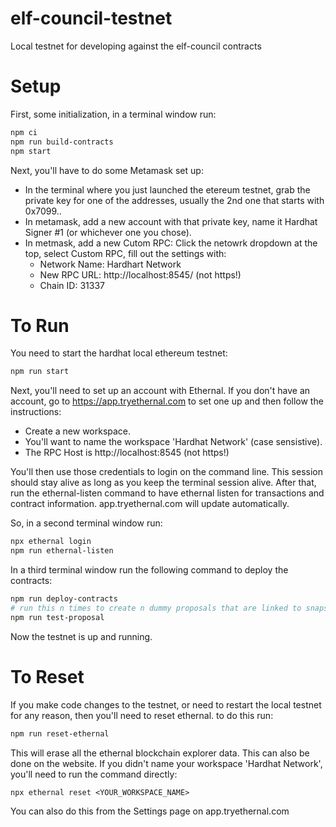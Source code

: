 # elf-council-testnet

Local testnet for developing against the elf-council contracts

# Setup

First, some initialization, in a terminal window run:

```bash
npm ci
npm run build-contracts
npm start
```

Next, you'll have to do some Metamask set up:
  - In the terminal where you just launched the etereum testnet, grab the private key for one of the
    addresses, usually the 2nd one that starts with 0x7099..
  - In metamask, add a new account with that private key, name it Hardhat Signer #1 (or whichever
    one you chose).
  - In metmask, add a new Cutom RPC: Click the netowrk dropdown at the top, select Custom RPC, fill
    out the settings with:
      - Network Name: Hardhart Network
      - New RPC URL: http://localhost:8545/ (not https!)
      - Chain ID: 31337

# To Run

You need to start the hardhat local ethereum testnet:

```bash
npm run start
```

Next, you'll need to set up an account with Ethernal. If you don't have an account, go to
https://app.tryethernal.com to set one up and then follow the instructions:
  - Create a new workspace.
  - You'll want to name the workspace 'Hardhat Network' (case sensistive).
  - The RPC Host is http://localhost:8545  (not https!)

You'll then use those credentials to login on the command line.  This session should stay alive as
long as you keep the terminal session alive.  After that, run the ethernal-listen command to have
ethernal listen for transactions and contract information. app.tryethernal.com will update
automatically.

So, in a second terminal window run:
```bash
npx ethernal login
npm run ethernal-listen
```

In a third terminal window run the following command to deploy the contracts:
```bash
npm run deploy-contracts
# run this n times to create n dummy proposals that are linked to snapshot proposals.
npm run test-proposal
```

Now the testnet is up and running.

# To Reset

If you make code changes to the testnet, or need to restart the local testnet for any reason, then
you'll need to reset ethernal.  to do this run:

```bash
npm run reset-ethernal
```

This will erase all the ethernal blockchain explorer data.  This can also be done on the website.
If you didn't name your workspace 'Hardhat Network', you'll need to run the command directly:
```
npx ethernal reset <YOUR_WORKSPACE_NAME>
```
You can also do this from the Settings page on app.tryethernal.com